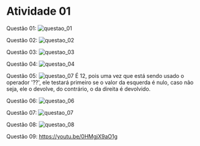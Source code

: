 # Atividade 01

Questão 01:
![questao_01](https://user-images.githubusercontent.com/61801350/154803298-d03acced-e274-44d6-86dc-a340971d9994.png)

Questão 02:
![questao_02](https://user-images.githubusercontent.com/61801350/154803315-0a4f4e9a-1546-4d08-997c-8a33efc7e0dc.png)

Questão 03:
![questao_03](https://user-images.githubusercontent.com/61801350/154803346-025d21b8-4cb8-4cec-b1ff-5c2714441c8a.png)

Questão 04:
![questao_04](https://user-images.githubusercontent.com/61801350/154803349-2ca50c53-668d-4bac-bb43-d1098973da7a.png)

Questão 05:
![questao_07](https://user-images.githubusercontent.com/61801350/154803499-b66c6135-a5f4-4d93-bd03-8211f8be5b40.png)
É 12, pois uma vez que está sendo usado o operador '??', ele testará primeiro se o valor da esquerda é nulo, caso não seja, ele o devolve, do contrário, o da direita é devolvido.

Questão 06:
![questao_06](https://user-images.githubusercontent.com/61801350/154803357-f65af1d9-5787-4899-8135-a3328f73cf20.png)

Questão 07:
![questao_07](https://user-images.githubusercontent.com/61801350/154803361-f2af3773-1a11-4ffd-8d75-c1fdedc0dbc2.png)

Questão 08:
![questao_08](https://user-images.githubusercontent.com/61801350/154803370-44a5e49c-4ec3-4a7f-a269-747fea588a1a.png)

Questão 09:
https://youtu.be/0HMgjX9aO1g
